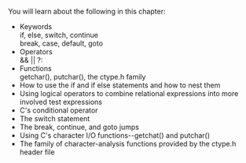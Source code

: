 You will learn about the following in this chapter:
* Keywords<br/>
  if, else, switch, continue<br/>
  break, case, default, goto
* Operators<br/>
  && || ?:
* Functions<br/>
  getchar(), putchar(), the ctype.h family
* How to use the if and if else statements and how to nest them
* Using logical operators to combine relational expressions into more involved test expressions
* C's conditional operator
* The switch statement
* The break, continue, and goto jumps
* Using C's character I/O functions--getchat() and putchar()
* The family of character-analysis functions provided by the ctype.h header file